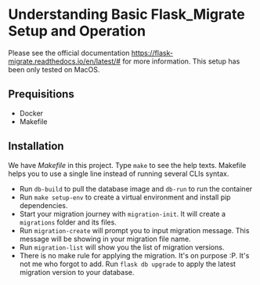# Understanding Basic Flask_Migrate Setup and Operation

Please see the official documentation https://flask-migrate.readthedocs.io/en/latest/# for more information.
This setup has been only tested on MacOS.

## Prequisitions
- Docker
- Makefile

## Installation
We have *Makefile* in this project. Type `make` to see the help texts.
Makefile helps you to use a single line instead of running several CLIs syntax.

- Run `db-build` to pull the database image and `db-run` to run the container
- Run `make setup-env` to create a virtual environment and install pip dependencies.
- Start your migration journey with `migration-init`. It will create a `migrations` folder and its files.
- Run `migration-create` will prompt you to input migration message. This message will be showing in your migration file name.
- Run `migration-list` will show you the list of migration versions.
- There is no make rule for applying the migration. It's on purpose :P. It's not me who forgot to add. Run `flask db upgrade` to apply the latest migration version to your database.